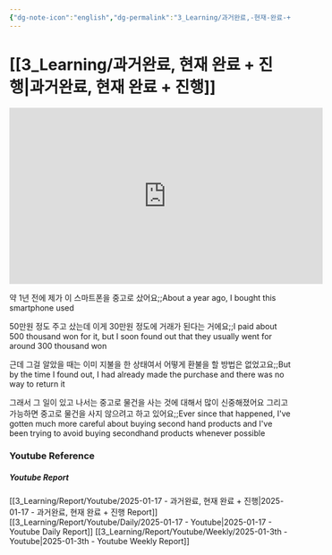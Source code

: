 ```yaml
---
{"dg-note-icon":"english","dg-permalink":"3_Learning/과거완료,-현재-완료-+-진행","created-date":"2025-01-17 5:11:19 pm","date":"2025-01-17","type":"youtube","tags":["youtube","english","flashcards"],"aliases":null,"title":"과거완료, 현재 완료 + 진행","youtuber":"빨모쌤","channelName":"라이브 아카데미","link":"https://www.youtube.com/watch?v=gE1vWOv98wc","img":"https://img.youtube.com/vi/gE1vWOv98wc/0.jpg","dg-publish":true,"permalink":"/3_Learning/과거완료,-현재-완료-+-진행/","dgPassFrontmatter":true,"noteIcon":"english"}
---
```


# [[3_Learning/과거완료, 현재 완료 + 진행\|과거완료, 현재 완료 + 진행]]


<div class="container-root"><span></span></div><div><div class="container-root"><iframe width="560" height="315" src="https://www.youtube.com/embed/gE1vWOv98wc" title="YouTube video player" frameborder="0" allow="accelerometer; autoplay; clipboard-write; encrypted-media; gyroscope; picture-in-picture; web-share" allowfullscreen=""></iframe></div></div>

약 1년 전에 제가 이 스마트폰을 중고로 샀어요;;About a year ago, I bought this smartphone used
<!--SR:!2025-01-21,4,270-->
50만원 정도 주고 샀는데 이게 30만원 정도에 거래가 된다는 거에요;;I paid about 500 thousand won for it, but I soon found out that they usually went for around 300 thousand won
<!--SR:!2025-01-21,4,270-->
근데 그걸 알았을 때는 이미 지불을 한 상태여서 어떻게 환불을 할 방법은 없었고요;;But by the time I found out, I had already made the purchase and there was no way to return it
<!--SR:!2025-01-21,4,270-->
그래서 그 일이 있고 나서는 중고로 물건을 사는 것에 대해서 많이 신중해졌어요 그리고 가능하면 중고로 물건을 사지 않으려고 하고 있어요;;Ever since that happened, I've gotten much more careful about buying second hand products and I've been trying to avoid buying secondhand products whenever possible
<!--SR:!2025-01-21,4,270-->














### Youtube Reference
##### Youtube Report
[[3_Learning/Report/Youtube/2025-01-17 - 과거완료, 현재 완료 + 진행\|2025-01-17 - 과거완료, 현재 완료 + 진행 Report]]
[[3_Learning/Report/Youtube/Daily/2025-01-17 - Youtube\|2025-01-17 - Youtube Daily Report]]
[[3_Learning/Report/Youtube/Weekly/2025-01-3th - Youtube\|2025-01-3th - Youtube Weekly Report]]





